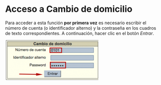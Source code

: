 # Acceso a Cambio de domicilio

Para acceder a esta función **por primera vez** es necesario escribir el número de cuenta (o identificador alterno) y la contraseña en los cuadros de texto correspondientes. A continuación, hacer clic en el botón *Entrar*.

![](Login_cambio_domicilio.png)

